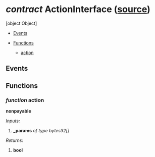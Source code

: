 # *contract* ActionInterface ([source](https://github.com/daostack/daostack/tree/master/./contracts/controller/Avatar.sol))
[object Object]

- [Events](#events)

- [Functions](#functions)
    - [action](#function-action)

## Events

## Functions
### *function* action
**nonpayable**

*Inputs:*
1. **_params** *of type bytes32[]*

*Returns:*
1. **bool**

